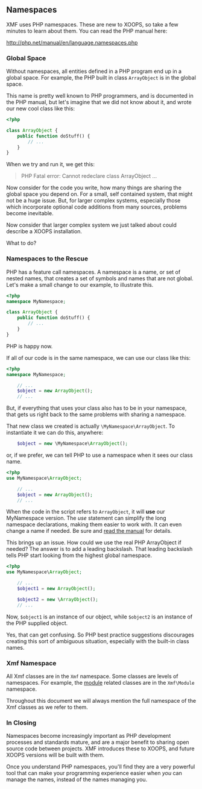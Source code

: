 ## Namespaces

XMF uses PHP namespaces. These are new to XOOPS, so take a few minutes to learn about them.
You can read the PHP manual here:

http://php.net/manual/en/language.namespaces.php

### Global Space
Without namespaces, all entities defined in a PHP program end up in a global space. For example,
the PHP built in class `ArrayObject` is in the global space.

This name is pretty well known to PHP programmers, and is documented in the PHP manual, but let's
imagine that we did not know about it, and wrote our new cool class like this:

```php
<?php

class ArrayObject {
    public function doStuff() {
        // ...
    }
}
```

When we try and run it, we get this:

> PHP Fatal error:  Cannot redeclare class ArrayObject ...

Now consider for the code you write, how many things are sharing the global space you depend on.
For a small, self contained system, that might not be a huge issue. But, for larger complex systems,
especially those which incorporate optional code additions from many sources, problems become inevitable.

Now consider that larger complex system we just talked about could describe a XOOPS installation.

What to do?

### Namespaces to the Rescue

PHP has a feature call namespaces. A namespace is a name, or set of nested names, that creates a set
of symbols and names that are not global. Let's make a small change to our example, to illustrate
this.

```php
<?php
namespace MyNamespace;

class ArrayObject {
    public function doStuff() {
        // ...
    }
}
```

PHP is happy now.

If all of our code is in the same namespace, we can use our class like this:

```php
<?php
namespace MyNamespace;

    // ...
    $object = new ArrayObject();
    // ...
```

But, if everything that uses your class also has to be in your namespace, that gets us right back to the
same problems with sharing a namespace.

That new class we created is actually `\MyNamespace\ArrayObject`. To instantiate it we can do this, anywhere:

```php
    $object = new \MyNamespace\ArrayObject();
```

or, if we prefer, we can tell PHP to use a namespace when it sees our class name.

```php
<?php
use MyNamespace\ArrayObject;

    // ...
    $object = new ArrayObject();
    // ...
```

When the code in the script refers to `ArrayObject`, it will **use** our MyNamespace version.
The *use* statement can simplify the long namespace declarations, making them easier to work with.
It can even change a name if needed. Be sure and
[read the manual](http://php.net/manual/en/language.namespaces.importing.php) for details.

This brings up an issue. How could we use the real PHP ArrayObject if needed? The answer is to add a
leading backslash. That leading backslash tells PHP start looking from the highest global namespace.

```php
<?php
use MyNamespace\ArrayObject;

    // ...
    $object1 = new ArrayObject();

    $object2 = new \ArrayObject();
    // ...
```

Now, `$object1` is an instance of our object, while `$object2` is an instance of the PHP supplied object.

Yes, that can get confusing. So PHP best practice suggestions discourages creating this sort of
ambiguous situation, especially with the built-in class names.

### Xmf Namespace

All Xmf classes are in the `Xmf` namespace. Some classes are levels of namespaces. For example,
the [module](../module/README.md) related classes are in the `Xmf\Module` namespace.

Throughout this document we will always mention the full namespace of the Xmf classes as we refer to them.

### In Closing

Namespaces become increasingly important as PHP development processes and standards mature, and are
a major benefit to sharing open source code between projects. XMF introduces these to XOOPS, and future
XOOPS versions will be built with them.

Once you understand PHP namespaces, you'll find they are a very powerful tool that can make your
programming experience easier when *you* can manage the names, instead of the names managing you.
